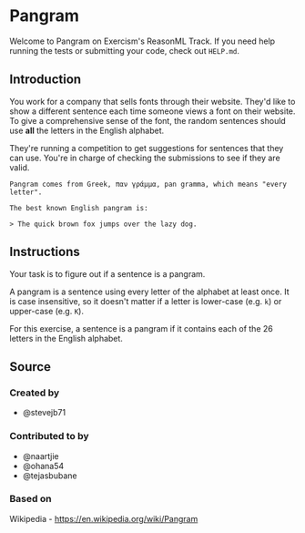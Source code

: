# Pangram

Welcome to Pangram on Exercism's ReasonML Track.
If you need help running the tests or submitting your code, check out `HELP.md`.

## Introduction

You work for a company that sells fonts through their website.
They'd like to show a different sentence each time someone views a font on their website.
To give a comprehensive sense of the font, the random sentences should use **all** the letters in the English alphabet.

They're running a competition to get suggestions for sentences that they can use.
You're in charge of checking the submissions to see if they are valid.

~~~~exercism/note
Pangram comes from Greek, παν γράμμα, pan gramma, which means "every letter".

The best known English pangram is:

> The quick brown fox jumps over the lazy dog.
~~~~

## Instructions

Your task is to figure out if a sentence is a pangram.

A pangram is a sentence using every letter of the alphabet at least once.
It is case insensitive, so it doesn't matter if a letter is lower-case (e.g. `k`) or upper-case (e.g. `K`).

For this exercise, a sentence is a pangram if it contains each of the 26 letters in the English alphabet.

## Source

### Created by

- @stevejb71

### Contributed to by

- @naartjie
- @ohana54
- @tejasbubane

### Based on

Wikipedia - https://en.wikipedia.org/wiki/Pangram
